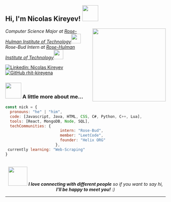 <h2> Hi, I'm Nicolas Kireyev! <img src="https://media.giphy.com/media/i00Ho1s3v7BVQ5qBLp/giphy.gif" width="50"></h2>
<img align='right' src="https://media.giphy.com/media/9RVTRS13tLFfpf37JE/giphy.gif" width="230">
<p><em>Computer Science Major at <a href="https://www.rose-hulman.edu">Rose-Hulman Institute of Technology</a><img src="https://media.giphy.com/media/QEOWCJQiKib42Ni5jm/giphy.gif" width="30"></br>Rose-Bud Intern at <a href="https://www.rose-hulman.edu">Rose-Hulman Institute of Technology</a><img src="https://media.giphy.com/media/j5pY927wcV6Kiz44Na/giphy.gif" width="30"> 
</em></p>

[![Linkedin: Nicolas Kireyev](https://img.shields.io/badge/-thaianebraga-blue?style=flat-square&logo=Linkedin&logoColor=white&link=https://www.linkedin.com/in/nicolas-kireyev/)](https://www.linkedin.com/in/nicolas-kireyev/)
[![GitHub rhit-kireyena](https://img.shields.io/github/followers/rhit-kireyena?label=follow&style=social)](https://github.com/rhit-kireyena)


### <img src="https://media.giphy.com/media/Oj25fisQ3zhukVWY96/giphy.gif" width="50"> A little more about me...  

```javascript
const nick = {
  pronouns: "he" | "him",
  code: [Javascript, Java, HTML, CSS, C#, Python, C++, Lua],
  tools: [React, MongoDB, Node, SQL],
  techCommunities: {
                        intern: "Rose-Bud",
                        member: "LeetCode",
                        founder: "Helix ORG"
                      },
 currently learning: "Web-Scraping"
}
```
<br>
<div style="text-align:center;">
  <img src="https://media.giphy.com/media/SvGVJ6CesBIW4UyE6z/giphy.gif" width="60"> <em><b>I love connecting with different people</b> so if you want to say hi, <b> I'll be happy to meet you!</b> :)</em>
</div>

---
